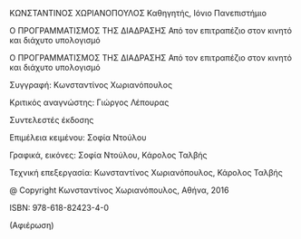 

ΚΩΝΣΤΑΝΤΙΝΟΣ ΧΩΡΙΑΝΟΠΟΥΛΟΣ
Καθηγητής, Ιόνιο Πανεπιστήμιο







Ο ΠΡΟΓΡΑΜΜΑΤΙΣΜΟΣ ΤΗΣ ΔΙΑΔΡΑΣΗΣ
Από τον επιτραπέζιο στον κινητό και διάχυτο υπολογισμό

















Ο ΠΡΟΓΡΑΜΜΑΤΙΣΜΟΣ ΤΗΣ ΔΙΑΔΡΑΣΗΣ
Από τον επιτραπέζιο στον κινητό και διάχυτο υπολογισμό

Συγγραφή: Κωνσταντίνος Χωριανόπουλος

Κριτικός αναγνώστης: Γιώργος Λέπουρας

Συντελεστές έκδοσης

Επιμέλεια κειμένου: Σοφία Ντούλου

Γραφικά, εικόνες: Σοφία Ντούλου, Κάρολος Ταλβής

Τεχνική επεξεργασία: Κωνσταντίνος Χωριανόπουλος, Κάρολος Ταλβής





@ Copyright Κωνσταντίνος Χωριανόπουλος, Αθήνα, 2016


ISBN: 978-618-82423-4-0





(Αφιέρωση)
